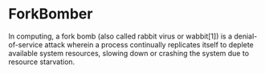 # ForkBomber
In computing, a fork bomb (also called rabbit virus or wabbit[1]) is a denial-of-service attack wherein a process continually replicates itself to deplete available system resources, slowing down or crashing the system due to resource starvation.
